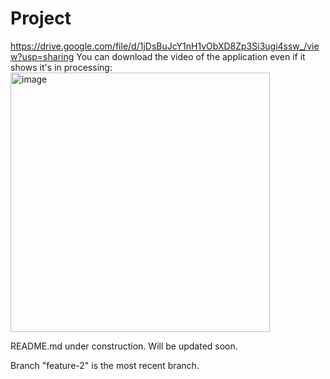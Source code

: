 # Project
https://drive.google.com/file/d/1jDsBuJcY1nH1vObXD8Zp3Si3ugi4ssw_/view?usp=sharing
You can download the video of the application even if it shows it's in processing:
<img width="415" alt="image" src="https://user-images.githubusercontent.com/56838325/181397494-636ec687-bbfa-48de-b225-5bf3ab862e5c.png">

README.md under construction. Will be updated soon.


Branch "feature-2" is the most recent branch.
